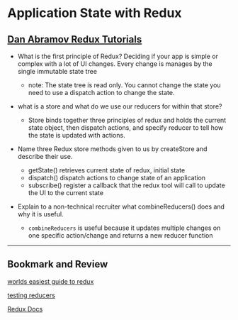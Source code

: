 # Application State with Redux

## [Dan Abramov Redux Tutorials](https://egghead.io/courses/getting-started-with-redux)

- What is the first principle of Redux? Deciding if your app is simple or complex with a lot of UI changes. Every change is manages by the single immutable state tree

  - note: The state tree is read only. You cannot change the state you need to use a dispatch action to change the state.

- what is a store and what do we use our reducers for within that store?

  - Store binds together three principles of redux and holds the current state object, then dispatch actions, and specify reducer to tell how the state is updated with actions.

- Name three Redux store methods given to us by createStore and describe their use.

  - getState() retrieves current state of redux, initial state
  - dispatch() dispatch actions to change state of an application
  - subscribe() register a callback that the redux tool will call to update the UI to the current state

- Explain to a non-technical recruiter what combineReducers() does and why it is useful.
  - `combineReducers` is useful because it updates multiple changes on one specific action/change and returns a new reducer function

---

## Bookmark and Review

[worlds easiest guide to redux](https://medium.freecodecamp.org/understanding-redux-the-worlds-easiest-guide-to-beginning-redux-c695f45546f6)

[testing reducers](https://medium.com/@netxm/testing-redux-reducers-with-jest-6653abbfe3e1)

[Redux Docs](https://redux.js.org/)
